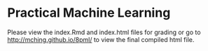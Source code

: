 # Practical Machine Learning
Please view the index.Rmd and index.html files for grading or go to http://mching.github.io/8pml/ to view the final compiled html file.
